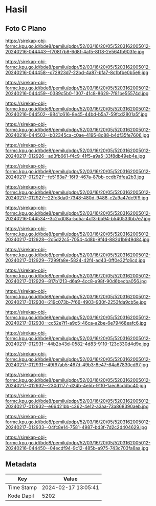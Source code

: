 # Hasil

## Foto C Plano

https://sirekap-obj-formc.kpu.go.id/bde8/pemilu/pdpr/52/03/16/20/05/5203162005012-20240216-044443--f708f7b8-6d8f-4af5-8f18-2e564fb903fe.jpg

https://sirekap-obj-formc.kpu.go.id/bde8/pemilu/pdpr/52/03/16/20/05/5203162005012-20240216-044458--c72923d7-22bd-4a87-bfa7-8c1bfbe0b5e9.jpg

https://sirekap-obj-formc.kpu.go.id/bde8/pemilu/pdpr/52/03/16/20/05/5203162005012-20240216-044459--0389c5b0-1307-41c8-8629-7f81be55574d.jpg

https://sirekap-obj-formc.kpu.go.id/bde8/pemilu/pdpr/52/03/16/20/05/5203162005012-20240216-044502--9841c616-8e45-44bd-b5a7-59fcd2801a5f.jpg

https://sirekap-obj-formc.kpu.go.id/bde8/pemilu/pdpr/52/03/16/20/05/5203162005012-20240216-044503--b02345ca-c0ae-4195-8c88-b4df35fe7606.jpg

https://sirekap-obj-formc.kpu.go.id/bde8/pemilu/pdpr/52/03/16/20/05/5203162005012-20240217-012926--ad3fb661-f4c9-41f5-a9a5-33f8db49eb4e.jpg

https://sirekap-obj-formc.kpu.go.id/bde8/pemilu/pdpr/52/03/16/20/05/5203162005012-20240217-012927--fe5163a7-16f9-467a-87bb-ccdb7dfea2b3.jpg

https://sirekap-obj-formc.kpu.go.id/bde8/pemilu/pdpr/52/03/16/20/05/5203162005012-20240217-012927--22fc3da0-7348-480d-9488-c2a9a47dc9f9.jpg

https://sirekap-obj-formc.kpu.go.id/bde8/pemilu/pdpr/52/03/16/20/05/5203162005012-20240216-044534--3c2cd08a-5d5a-4cf3-bb94-b540533bb7e7.jpg

https://sirekap-obj-formc.kpu.go.id/bde8/pemilu/pdpr/52/03/16/20/05/5203162005012-20240217-012928--2c5d22c5-7054-4d8b-9f4d-882d1b949d84.jpg

https://sirekap-obj-formc.kpu.go.id/bde8/pemilu/pdpr/52/03/16/20/05/5203162005012-20240217-012929--7299fa8e-5824-42f4-ad43-0ff0e32fc6cd.jpg

https://sirekap-obj-formc.kpu.go.id/bde8/pemilu/pdpr/52/03/16/20/05/5203162005012-20240217-012929--817b1213-d6a9-4cc8-a98f-90d6becba056.jpg

https://sirekap-obj-formc.kpu.go.id/bde8/pemilu/pdpr/52/03/16/20/05/5203162005012-20240217-012930--219c073b-7f66-4903-930f-2253fda9cb5e.jpg

https://sirekap-obj-formc.kpu.go.id/bde8/pemilu/pdpr/52/03/16/20/05/5203162005012-20240217-012930--cc52e7f1-a9c5-46ca-a2be-6e79468eafc6.jpg

https://sirekap-obj-formc.kpu.go.id/bde8/pemilu/pdpr/52/03/16/20/05/5203162005012-20240217-012931--44b2b43d-0582-4d83-9110-123c330d4d9e.jpg

https://sirekap-obj-formc.kpu.go.id/bde8/pemilu/pdpr/52/03/16/20/05/5203162005012-20240217-012931--49f97ab5-467d-49b3-8e47-64a67830cd97.jpg

https://sirekap-obj-formc.kpu.go.id/bde8/pemilu/pdpr/52/03/16/20/05/5203162005012-20240217-012932--230d1177-d24b-4e5b-91f0-1aec8cddbc40.jpg

https://sirekap-obj-formc.kpu.go.id/bde8/pemilu/pdpr/52/03/16/20/05/5203162005012-20240217-012932--e66421bb-c362-4e12-a3aa-73a868390aeb.jpg

https://sirekap-obj-formc.kpu.go.id/bde8/pemilu/pdpr/52/03/16/20/05/5203162005012-20240217-012933--04fc8e14-7581-4987-bd3f-7d2c2d404629.jpg

https://sirekap-obj-formc.kpu.go.id/bde8/pemilu/pdpr/52/03/16/20/05/5203162005012-20240216-044450--04ecdf94-9c12-485b-a975-743c703fa6aa.jpg


## Metadata

| Key        | Value               |
| ---------- | ------------------- |
| Time Stamp | 2024-02-17 13:05:41 |
| Kode Dapil | 5202                |



